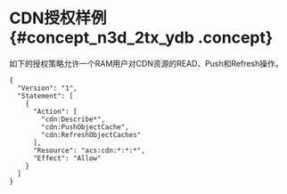 # CDN授权样例 {#concept_n3d_2tx_ydb .concept}

如下的授权策略允许一个RAM用户对CDN资源的READ、Push和Refresh操作。

```
{
  "Version": "1",
  "Statement": [
    {
      "Action": [
        "cdn:Describe*",
        "cdn:PushObjectCache",
        "cdn:RefreshObjectCaches"
      ],
      "Resource": "acs:cdn:*:*:*",
      "Effect": "Allow"
    }
  ]
}
```

